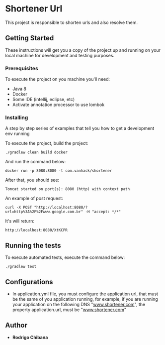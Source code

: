 # Shortener Url

This project is responsible to shorten urls and also resolve them.

## Getting Started

These instructions will get you a copy of the project up and running on your local machine for development and testing purposes.

### Prerequisites

To execute the project on you machine you'll need: 
- Java 8  
- Docker
- Some IDE (intellij, eclipse, etc)
- Activate annotation processor to use lombok

### Installing

A step by step series of examples that tell you how to get a development env running

To execute the project, build the project:

```
./gradlew clean build docker
```

And run the command below:

```
docker run -p 8080:8080 -t com.vanhack/shortener 
```

After that, you should see:

```
Tomcat started on port(s): 8080 (http) with context path
```

An example of post request:

```
curl -X POST "http://localhost:8080/?url=http%3A%2F%2Fwww.google.com.br" -H "accept: */*"
```

It's will return:
```
http://localhost:8080/XtKCPR
```

## Running the tests

To execute automated tests, execute the command below:
```
./gradlew test
```

## Configurations
- In application.yml file, you must configure the application url, that must be the same of you application running,
for example, if you are running your application on the following DNS "www.shortener.com", the property application.url,
 must be "www.shortener.com"

## Author
* **Rodrigo Chibana**
